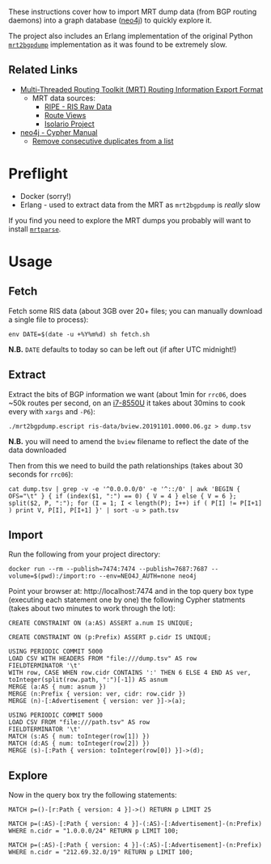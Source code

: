 These instructions cover how to import MRT dump data (from BGP routing daemons) into a graph database ([neo4j](https://neo4j.com/)) to quickly explore it.

The project also includes an Erlang implementation of the original Python [`mrt2bgpdump`](https://github.com/t2mune/mrtparse) implementation as it was found to be extremely slow.

## Related Links

 * [Multi-Threaded Routing Toolkit (MRT) Routing Information Export Format](https://tools.ietf.org/html/rfc6396)
     * MRT data sources:
         * [RIPE - RIS Raw Data](https://www.ripe.net/analyse/internet-measurements/routing-information-service-ris/ris-raw-data)
         * [Route Views](http://www.routeviews.org)
         * [Isolario Project](https://www.isolario.it)
 * [neo4j - Cypher Manual](https://neo4j.com/docs/cypher-manual/current/)
     * [Remove consecutive duplicates from a list](https://markhneedham.com/blog/2019/01/12/neo4j-cypher-remove-consecutive-duplicates/)

# Preflight

 * Docker (sorry!)
 * Erlang - used to extract data from the MRT as `mrt2bgpdump` is *really* slow

If you find you need to explore the MRT dumps you probably will want to install [`mrtparse`](https://github.com/t2mune/mrtparse).

# Usage

## Fetch

Fetch some RIS data (about 3GB over 20+ files; you can manually download a single file to process):

    env DATE=$(date -u +%Y%m%d) sh fetch.sh

**N.B.** `DATE` defaults to today so can be left out (if after UTC midnight!) 

## Extract

Extract the bits of BGP information we want (about 1min for `rrc06`, does ~50k routes per second, on an [i7-8550U](https://ark.intel.com/content/www/us/en/ark/products/122589/intel-core-i7-8550u-processor-8m-cache-up-to-4-00-ghz.html) it takes about 30mins to cook every with `xargs` and `-P6`):

    ./mrt2bgpdump.escript ris-data/bview.20191101.0000.06.gz > dump.tsv

**N.B.** you will need to amend the `bview` filename to reflect the date of the data downloaded

Then from this we need to build the path relationships (takes about 30 seconds for `rrc06`):

    cat dump.tsv | grep -v -e '^0.0.0.0/0' -e '^::/0' | awk 'BEGIN { OFS="\t" } { if (index($1, ":") == 0) { V = 4 } else { V = 6 }; split($2, P, ":"); for (I = 1; I < length(P); I++) if ( P[I] != P[I+1] ) print V, P[I], P[I+1] }' | sort -u > path.tsv

## Import

Run the following from your project directory:

    docker run --rm --publish=7474:7474 --publish=7687:7687 --volume=$(pwd):/import:ro --env=NEO4J_AUTH=none neo4j

Point your browser at: http://localhost:7474 and in the top query box type (executing each statement one by one) the following Cypher statments (takes about two minutes to work through the lot):

    CREATE CONSTRAINT ON (a:AS) ASSERT a.num IS UNIQUE;

    CREATE CONSTRAINT ON (p:Prefix) ASSERT p.cidr IS UNIQUE;

    USING PERIODIC COMMIT 5000
    LOAD CSV WITH HEADERS FROM "file:///dump.tsv" AS row
    FIELDTERMINATOR '\t'
    WITH row, CASE WHEN row.cidr CONTAINS ':' THEN 6 ELSE 4 END AS ver, toInteger(split(row.path, ":")[-1]) AS asnum
    MERGE (a:AS { num: asnum })
    MERGE (n:Prefix { version: ver, cidr: row.cidr })
    MERGE (n)-[:Advertisement { version: ver }]->(a);

    USING PERIODIC COMMIT 5000
    LOAD CSV FROM "file:///path.tsv" AS row
    FIELDTERMINATOR '\t'
    MATCH (s:AS { num: toInteger(row[1]) })
    MATCH (d:AS { num: toInteger(row[2]) })
    MERGE (s)-[:Path { version: toInteger(row[0]) }]->(d);

## Explore

Now in the query box try the following statements:

    MATCH p=()-[r:Path { version: 4 }]->() RETURN p LIMIT 25

    MATCH p=(:AS)-[:Path { version: 4 }]-(:AS)-[:Advertisement]-(n:Prefix) WHERE n.cidr = "1.0.0.0/24" RETURN p LIMIT 100;

    MATCH p=(:AS)-[:Path { version: 4 }]-(:AS)-[:Advertisement]-(n:Prefix) WHERE n.cidr = "212.69.32.0/19" RETURN p LIMIT 100;
